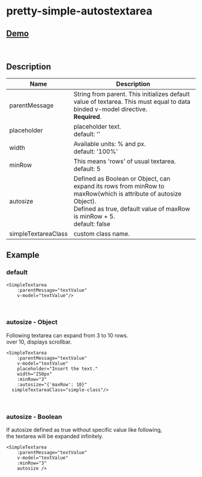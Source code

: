# pretty-simple-autostextarea

## [Demo](https://codesandbox.io/s/github/jnh0222/pretty-simple-autostextarea/tree/master)
&nbsp;


## Description

| Name  | Description   |
|--|--|
| parentMessage  | String from parent. This initializes default value of textarea. This must equal to data binded v-model directive. <br> **Required**.  |
| placeholder  | placeholder text. <br> default: ''|
| width | Available units: % and px. <br> default: '100%' |
| minRow | This means 'rows' of usual textarea. <br> default: 5 |
| autosize | Defined as Boolean or Object, can expand its rows from minRow to maxRow(which is attribute of autosize Object). <br> Defined as true, default value of maxRow is minRow + 5. <br>default: false |
| simpleTextareaClass | custom class name. |



## Example                                                                                                                                                                                                    

### default
```
<SimpleTextarea
	:parentMessage="textValue"
	v-model="textValue"/>
```
&nbsp;
&nbsp;


### autosize - Object
Following textarea can expand from 3 to 10 rows. \
over 10, displays scrollbar.
```
<SimpleTextarea
	:parentMessage="textValue"
	v-model="textValue"
	placeholder="Insert the text."
	width="250px"
	:minRow="3"
	:autosize="{'maxRow': 10}"
  simpleTextareaClass="simple-class"/>
```
&nbsp;
&nbsp;


### autosize - Boolean
If autosize defined as true without specific value like following, \
the textarea will be expanded infinitely.
```
<SimpleTextarea
	:parentMessage="textValue"
	v-model="textValue"	
	:minRow="3"
	autosize />
```
